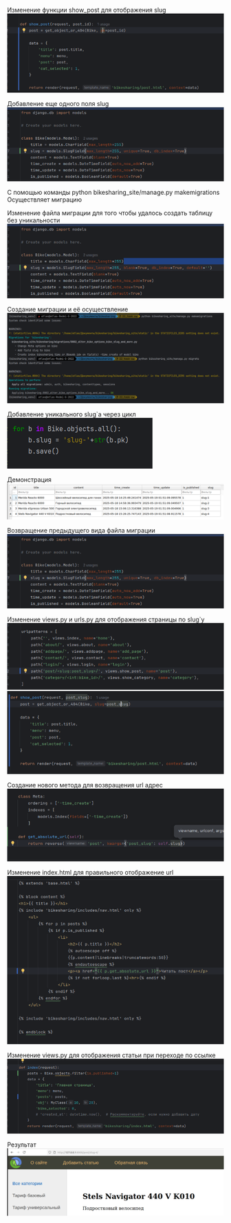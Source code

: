 Изменение функции show_post для отображения slug
![1](screen/22.1.png)

Добавление еще одного поля slug
![2](screen/22.2.png)

С помощью команды
python bikesharing_site/manage.py makemigrations
Осуществляет миграцию

Изменение файла миграции для того чтобы удалось создать таблицу без уникальности
![3](screen/22.3.png)

Создание миграции и её осуществление
![4](screen/22.4.png)

Добавление уникального slug`а через цикл
![5](screen/22.5.png)

Демонстрация
![6](screen/22.6.png)

Возвращение предыдущего вида файла миграции
![7](screen/22.2.png)

Изменение views.py и urls.py для отображения страницы по slug`y
![8](screen/22.7.png)
![9](screen/22.8.png)

Создание нового метода для возвращения url адрес
![9](screen/22.9.png)

Изменение index.html для правильного отображение url
![10](screen/22.10.png)

Изменение views.py для отображения статьи при переходе по ссылке
![11](screen/22.11.png)

Результат
![12](screen/22.12.png)